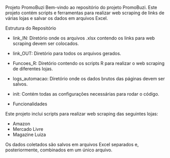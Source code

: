 Projeto PromoBuzi
Bem-vindo ao repositório do projeto PromoBuzi. Este projeto contém scripts e ferramentas para realizar web scraping de links de várias lojas e salvar os dados em arquivos Excel.

Estrutura do Repositório

- link_IN: Diretório onde os arquivos .xlsx contendo os links para web scraping devem ser colocados.

- link_OUT: Diretório para todos os arquivos gerados.

- Funcoes_R: Diretório contendo os scripts R para realizar o web scraping de diferentes lojas.

- logs_automacao: Diretório onde os dados brutos das páginas devem ser salvos.

- init: Contém todas as configurações necessárias para rodar o código.

- Funcionalidades

Este projeto inclui scripts para realizar web scraping das seguintes lojas:

- Amazon
- Mercado Livre
- Magazine Luiza

Os dados coletados são salvos em arquivos Excel separados e, posteriormente, combinados em um único arquivo.
